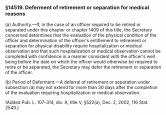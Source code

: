 ### §14519. Deferment of retirement or separation for medical reasons ###

(a) Authority.—If, in the case of an officer required to be retired or separated under this chapter or chapter 1409 of this title, the Secretary concerned determines that the evaluation of the physical condition of the officer and determination of the officer's entitlement to retirement or separation for physical disability require hospitalization or medical observation and that such hospitalization or medical observation cannot be completed with confidence in a manner consistent with the officer's well being before the date on which the officer would otherwise be required to retire or be separated, the Secretary may defer the retirement or separation of the officer.

(b) Period of Deferment.—A deferral of retirement or separation under subsection (a) may not extend for more than 30 days after the completion of the evaluation requiring hospitalization or medical observation.

(Added Pub. L. 107–314, div. A, title V, §522(a), Dec. 2, 2002, 116 Stat. 2540.)